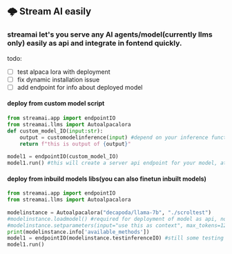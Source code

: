 ## 🌩️ Stream AI easily
### streamai let's you serve any AI agents/model(currently llms only) easily as api and integrate in fontend quickly.
todo:
- [ ] test alpaca lora with deployment
- [ ] fix dynamic installation issue
- [ ] add endpoint for info about deployed model
#### deploy from custom model script
```py
from streamai.app import endpointIO
from streamai.llms import Autoalpacalora
def custom_model_IO(input:str):
    output = customodelinference(input) #depend on your inference function, just need to return string output from it.
    return f"this is output of {output}"
    
model1 = endpointIO(custom_model_IO)
model1.run() #this will create a server api endpoint for your model, at http://0.0.0.0:8000 see terminal logs for more info about endpoints
```
#### deploy from inbuild models libs(you can also finetun inbuilt models)
```py
from streamai.app import endpointIO
from streamai.llms import Autoalpacalora
    
modelinstance = Autoalpacalora("decapoda/llama-7b", "./scroltest")
#modelinstance.loadmodel() #required for deployment of model as api, not required during finetuning.
#modelinstance.setparameters(input="use this as context", max_tokens=128, top_p=12, top_k=40) #optional, look into .info['available_methods']['setparameters'] for more details.
print(modelinstance.info['available_methods'])
model1 = endpointIO(modelinstance.testinferenceIO) #still some testing to do in actual alpaca inferneceIO.
model1.run()
```

